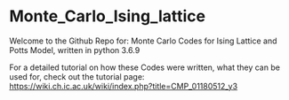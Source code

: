 # Monte_Carlo_Ising_lattice
Welcome to the Github Repo for:
Monte Carlo Codes for Ising Lattice and Potts Model, written in python 3.6.9

For a detailed tutorial on how these Codes were written, what they can be used for, check out the tutorial page:
https://wiki.ch.ic.ac.uk/wiki/index.php?title=CMP_01180512_y3
